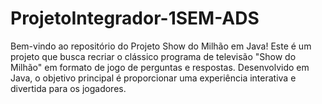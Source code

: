 # ProjetoIntegrador-1SEM-ADS
Bem-vindo ao repositório do Projeto Show do Milhão em Java!  Este é um projeto que busca recriar o clássico programa de televisão "Show do Milhão" em formato de jogo de perguntas e respostas. Desenvolvido em Java, o objetivo principal é proporcionar uma experiência interativa e divertida para os jogadores.
